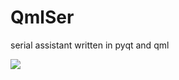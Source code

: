 # QmlSer
serial assistant written in pyqt and qml

![](https://github.com/XIVN1987/QmlSer/blob/main/QmlSer.jpg)
